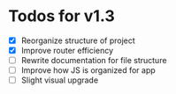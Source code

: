 # Todos for v1.3
- [x] Reorganize structure of project
- [x] Improve router efficiency 
- [ ] Rewrite documentation for file structure
- [ ] Improve how JS is organized for app
- [ ] Slight visual upgrade